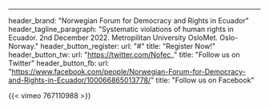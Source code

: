 ---
header_brand: "Norwegian Forum for Democracy and Rights in Ecuador"
header_tagline_paragraph: "Systematic violations of human rights in Ecuador. 2nd December 2022. Metropilitan University OsloMet. Oslo-Norway."
header_button_register:
  url: "#"
  title: "Register Now!"
header_button_tw:
  url: "https://twitter.com/Nofec_"
  title: "Follow us on Twitter"
header_button_fb:
  url: "https://www.facebook.com/people/Norwegian-Forum-for-Democracy-and-Rights-in-Ecuador/100066865013778/"
  title: "Follow us on Facebook"

{{< vimeo 767110988 >}}
